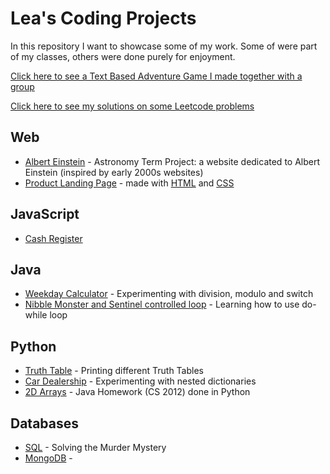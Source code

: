 # Lea's Coding Projects

In this repository I want to showcase some of my work. Some of were part of my
classes, others were done purely for enjoyment.  

[Click here to see a Text Based Adventure Game I made together with a group](https://github.com/Leaxlang/finalproject)

[Click here to see my solutions on some Leetcode problems](https://github.com/Leaxlang/Leetcode)


## Web

- [Albert Einstein](https://leaxlang.github.io/) - Astronomy Term Project: a website dedicated to Albert Einstein (inspired by early 2000s websites)
- [Product Landing Page](./productlandingpage/) - made with [HTML](./productlandingpage/index.html) and [CSS](./productlandingpage/styles.css)

## JavaScript

- [Cash Register](./cashregister.js) 

## Java

- [Weekday Calculator](./weekday.java) - Experimenting with division, modulo and switch
- [Nibble Monster and Sentinel controlled loop](./NibbleMonsterWithSentinelControlledLoop.java) - Learning how to use do-while loop 

## Python

- [Truth Table](./TruthTable.py) - Printing different Truth Tables 
- [Car Dealership](./CarDealership.py) - Experimenting with nested dictionaries
- [2D Arrays](.array-hw-with-python.py) - Java Homework (CS 2012) done in Python 

## Databases

- [SQL](./murdermystery.txt) - Solving the Murder Mystery
- [MongoDB](./mongoDB.txt) - 
